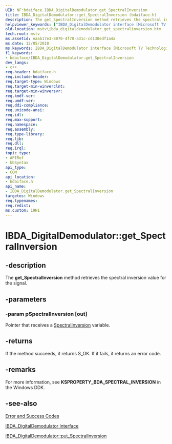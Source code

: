 ```yaml
---
UID: NF:bdaiface.IBDA_DigitalDemodulator.get_SpectralInversion
title: IBDA_DigitalDemodulator::get_SpectralInversion (bdaiface.h)
description: The get_SpectralInversion method retrieves the spectral inversion value for the signal.helpviewer_keywords: ["IBDA_DigitalDemodulator interface [Microsoft TV Technologies]","get_SpectralInversion method","IBDA_DigitalDemodulator.get_SpectralInversion","IBDA_DigitalDemodulator::get_SpectralInversion","IBDA_DigitalDemodulatorget_SpectralInversion","bdaiface/IBDA_DigitalDemodulator::get_SpectralInversion","get_SpectralInversion","get_SpectralInversion method [Microsoft TV Technologies]","get_SpectralInversion method [Microsoft TV Technologies]","IBDA_DigitalDemodulator interface","mstv.ibda_digitaldemodulator_get_spectralinversion"]
old-location: mstv\ibda_digitaldemodulator_get_spectralinversion.htm
tech.root: mstv
ms.assetid: eaab17e3-8070-4f70-a31c-cd130edf1a4a
ms.date: 12/05/2018
ms.keywords: IBDA_DigitalDemodulator interface [Microsoft TV Technologies],get_SpectralInversion method, IBDA_DigitalDemodulator.get_SpectralInversion, IBDA_DigitalDemodulator::get_SpectralInversion, IBDA_DigitalDemodulatorget_SpectralInversion, bdaiface/IBDA_DigitalDemodulator::get_SpectralInversion, get_SpectralInversion, get_SpectralInversion method [Microsoft TV Technologies], get_SpectralInversion method [Microsoft TV Technologies],IBDA_DigitalDemodulator interface, mstv.ibda_digitaldemodulator_get_spectralinversion
f1_keywords:
- bdaiface/IBDA_DigitalDemodulator.get_SpectralInversion
dev_langs:
- c++
req.header: bdaiface.h
req.include-header: 
req.target-type: Windows
req.target-min-winverclnt: 
req.target-min-winversvr: 
req.kmdf-ver: 
req.umdf-ver: 
req.ddi-compliance: 
req.unicode-ansi: 
req.idl: 
req.max-support: 
req.namespace: 
req.assembly: 
req.type-library: 
req.lib: 
req.dll: 
req.irql: 
topic_type:
- APIRef
- kbSyntax
api_type:
- COM
api_location:
- bdaiface.h
api_name:
- IBDA_DigitalDemodulator.get_SpectralInversion
targetos: Windows
req.typenames: 
req.redist: 
ms.custom: 19H1
---
```


# IBDA_DigitalDemodulator::get_SpectralInversion


## -description



The <b>get_SpectralInversion</b> method retrieves the spectral inversion value for the signal.




## -parameters




### -param pSpectralInversion [out]

Pointer that receives a <a href="https://docs.microsoft.com/previous-versions/windows/desktop/mstv/spectralinversion">SpectralInversion</a> variable.


## -returns



If the method succeeds, it returns S_OK. If it fails, it returns an error code.




## -remarks



For more information, see <b>KSPROPERTY_BDA_SPECTRAL_INVERSION</b> in the Windows DDK.




## -see-also




<a href="https://docs.microsoft.com/windows/desktop/DirectShow/error-and-success-codes">Error and Success Codes</a>



<a href="https://docs.microsoft.com/windows/desktop/api/bdaiface/nn-bdaiface-ibda_digitaldemodulator">IBDA_DigitalDemodulator Interface</a>



<a href="https://docs.microsoft.com/windows/desktop/api/bdaiface/nf-bdaiface-ibda_digitaldemodulator-put_spectralinversion">IBDA_DigitalDemodulator::put_SpectralInversion</a>
 

 

